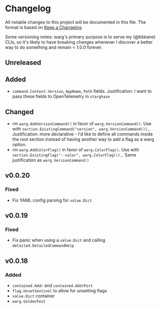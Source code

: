 # Changelog

All notable changes to this project will be documented in this file. The format
is based on [Keep a Changelog](https://keepachangelog.com/en/1.0.0/).

Some versioning notes: warg's primary purpose is to serve my (@bbkane) CLIs, so
it's likely to have breaking changes whenever I discover a better way to do
something and remain < 1.0.0 forever.

## Unreleased

## Added

- `command.Context`: `Version`, `AppName`, `Path` fields. Justification: I want
  to pass these fields to OpenTelemetry in `starghaze`

## Changed

- rm `warg.AddVersionCommand()` in favor of `warg.VersionCommand()`. Use with
  `section.ExistingCommand("version", warg.VersionCommand()),`. Justification:
  more declarative - I'd like to define all commands inside the root section
  instead of having another way to add a flag as a warg option.
- rm `warg.AddColorFlag()` in favor of `warg.ColorFlag()`. Use with
  `section.ExistingFlag("--color", warg.ColorFlag()),`. Same justification as
  `warg.VersionCommand()`

## v0.0.20

### Fixed

- Fix YAML config parsing for `value.Dict`

## v0.0.19

### Fixed

- Fix panic when using a `value.Dict` and calling `detailed.DetailedCommandHelp`

## v0.0.18

### Added

- `contained.Addr` and `contained.AddrPort`
- `flag.UnsetSentinel` to allow for unsetting flags
- `value.Dict` container
- `warg.GoldenTest`
